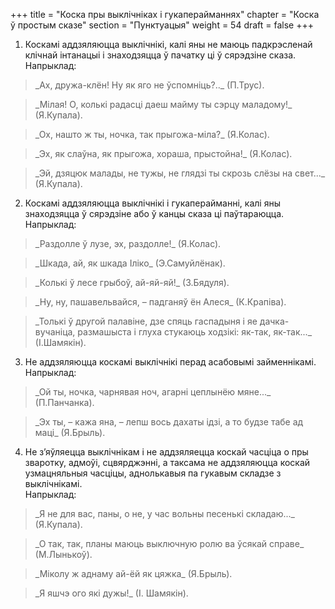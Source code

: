 +++
title = "Коска пры выклічніках і гукаперайманнях"
chapter = "Коска ў простым сказе"
section = "Пунктуацыя"
weight = 54
draft = false
+++

1. Коскамі аддзяляюцца выклічнікі, калі яны не маюць падкрэсленай клічнай інтанацыі і знаходзяцца ў пачатку ці ў сярэдзіне сказа.
<br>Напрыклад:
<blockquote>_Ах, дружа-клён! Ну як яго не ўспомніць?.._ (П.Трус).</blockquote>
<blockquote>_Мілая! О, колькі радасці даеш майму ты сэрцу маладому!_ (Я.Купала).</blockquote>
<blockquote>_Ох, нашто ж ты, ночка, так прыгожа-міла?_ (Я.Колас).</blockquote>
<blockquote>_Эх, як слаўна, як прыгожа, хораша, прыстойна!_ (Я.Колас).</blockquote>
<blockquote>_Эй, дзяцюк малады, не тужы, не глядзі ты скрозь слёзы на свет..._ (Я.Купала).</blockquote>

2. Коскамі аддзяляюцца выклічнікі і гукаперайманні, калі яны знаходзяцца ў сярэдзіне або ў канцы сказа ці паўтараюцца.
<br>Напрыклад:
<blockquote>_Раздолле ў лузе, эх, раздолле!_ (Я.Колас).</blockquote>
<blockquote>_Шкада, ай, як шкада Іліко_ (Э.Самуйлёнак).</blockquote>
<blockquote>_Колькі ў лесе грыбоў, ай-яй-яй!_ (З.Бядуля).</blockquote>
<blockquote>_Ну, ну, пашавельвайся, – падганяў ён Алеся_ (К.Крапіва).</blockquote>
<blockquote>_Толькі ў другой палавіне, дзе спяць гаспадыня і яе дачка-вучаніца, размашыста і глуха стукаюць ходзікі: як-так, як-так..._ (І.Шамякін).</blockquote>

3. Не аддзяляюцца коскамі выклічнікі перад асабовымі займеннікамі.
<br>Напрыклад:
<blockquote>_Ой ты, ночка, чарнявая ноч, агарні цеплынёю мяне..._ (П.Панчанка).</blockquote>
<blockquote>_Эх ты, – кажа яна, – лепш вось дахаты ідзі, а то будзе табе ад маці_ (Я.Брыль).</blockquote>

4. Не з’яўляецца выклічнікам і не аддзяляецца коскай часціца о пры зваротку, адмоўі, сцвярджэнні, а таксама не аддзяляюцца коскай узмацняльныя часціцы, аднолькавыя па гукавым складзе з выклічнікамі.
<br>Напрыклад:
<blockquote>_Я не для вас, паны, о не, у час вольны песенькі складаю..._ (Я.Купала).</blockquote>
<blockquote>_О так, так, планы маюць выключную ролю ва ўсякай справе_ (М.Лынькоў).</blockquote>
<blockquote>_Міколу ж аднаму ай-ёй як цяжка_ (Я.Брыль).</blockquote>
<blockquote>_Я яшчэ ого які дужы!_ (І. Шамякін).</blockquote